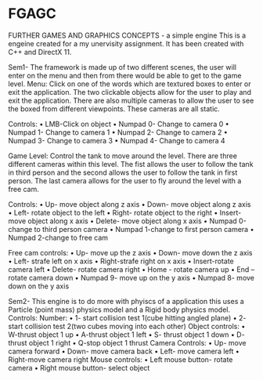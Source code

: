 # FGAGC
FURTHER GAMES AND GRAPHICS CONCEPTS - a simple engine 
This is a engeine created for a my unervisity assignment. It has been created with C++ and DirectX 11.

Sem1-
The framework is made up of two different scenes, the user will enter on the menu and then from there would be able to get to the game level.
Menu:
Click on one of the words which are textured boxes to enter or exit the application. The two clickable objects allow for the user to play and exit the application. There are also multiple cameras to allow the user to see the boxed from different viewpoints. These cameras are all static. 

Controls:
•	LMB-Click on object
•	Numpad 0- Change to camera 0
•	Numpad 1- Change to camera 1
•	Numpad 2- Change to camera 2
•	Numpad 3- Change to camera 3
•	Numpad 4- Change to camera 4

Game Level:
Control the tank to move around the level. There are three different cameras within this level. The fist allows the user to follow the tank in third person and the second allows the user to follow the tank in first person. The last camera allows for the user to fly around the level with a free cam.

Controls:
•	Up- move object along z axis
•	Down- move object along z axis
•	Left- rotate object to the left
•	Right- rotate object to the right
•	Insert- move object along x axis
•	Delete- move object along x axis
•	Numpad 0-change to third person camera 
•	Numpad 1-change to first person camera
•	Numpad 2-change to free cam

Free cam controls:
•	Up- move up the z axis
•	Down- move down the z axis
•	Left- strafe left on x axis
•	Right-strafe right on x axis
•	Insert-rotate camera left
•	Delete- rotate camera right
•	Home - rotate camera up
•	End – rotate camera down
•	Numpad 9- move up on the y axis
•	Numpad 8- move down on the y axis


Sem2-
This engine is to do more with phyiscs of a application this uses a Particle (point mass) physics model and a Rigid body physics model.
Controls:
Number:
•	1- start collision test 1(cube hitting angled plane)
•	2- start collision test 2(two cubes moving into each other)
Object controls:
•	W-thrust object 1 up
•	A-thrust object 1 left
•	S- thrust object 1 down
•	D- thrust object 1 right
•	Q-stop object 1 thrust
Camera Controls:
•	Up- move camera forward
•	Down- move camera back
•	Left- move camera left
•	Right-move camera right
Mouse controls: 
•	Left mouse button- rotate camera 
•	Right mouse button- select object
